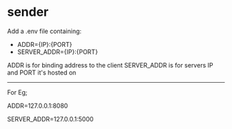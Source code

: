 # sender
Add a .env file containing:
* ADDR={IP}:{PORT}
* SERVER_ADDR={IP}:{PORT}

ADDR is for binding address to the client
SERVER_ADDR is for servers IP and PORT it's
hosted on

***
For Eg;

ADDR=127.0.0.1:8080

SERVER_ADDR=127.0.0.1:5000